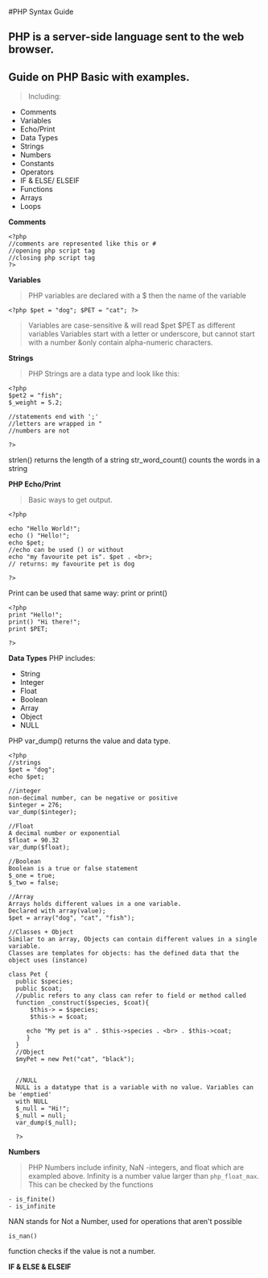 #PHP Syntax Guide
## PHP is a server-side language sent to the web browser.

## Guide on PHP Basic with examples.
> Including:
-  Comments
-  Variables
-  Echo/Print
-  Data Types
-  Strings
-  Numbers
-  Constants
-  Operators
-  IF & ELSE/ ELSEIF
-  Functions
-  Arrays
-  Loops

**Comments**
```
<?php 
//comments are represented like this or #
//opening php script tag
//closing php script tag
?>
```
**Variables**
> PHP variables are declared with a $ then the name of the variable

``<?php
$pet = "dog";
$PET = "cat";
?>``

> Variables are case-sensitive & will read $pet $PET as different variables
Variables start with a letter or underscore, but cannot start with a number &only contain alpha-numeric characters.

**Strings**
> PHP Strings are a data type and look like this:

```
<?php
$pet2 = "fish";
$_weight = 5.2;

//statements end with ';'
//letters are wrapped in " 
//numbers are not

?>
```
strlen() returns the length of a string
str_word_count() counts the words in a string

**PHP Echo/Print**
> Basic ways to get output. 

```
<?php

echo "Hello World!";
echo () "Hello!";
echo $pet;
//echo can be used () or without
echo "my favourite pet is". $pet . <br>;
// returns: my favourite pet is dog

?>
```

Print can be used that same way: print or print()
```
<?php
print "Hello!";
print() "Hi there!";
print $PET;

?>
```

**Data Types**
PHP includes: 
- String
- Integer
- Float
- Boolean
- Array
- Object
- NULL 

PHP var_dump() returns the value and data type.

```
<?php
//strings
$pet = "dog";
echo $pet;

//integer
non-decimal number, can be negative or positive
$integer = 276;
var_dump($integer);

//Float
A decimal number or exponential
$float = 90.32
var_dump($float);

//Boolean
Boolean is a true or false statement
$_one = true;
$_two = false;

//Array
Arrays holds different values in a one variable.
Declared with array(value);
$pet = array("dog", "cat", "fish");

//Classes + Object
Similar to an array, Objects can contain different values in a single variable.
Classes are templates for objects: has the defined data that the object uses (instance)

class Pet {
  public $species;
  public $coat;
  //public refers to any class can refer to field or method called
  function _construct($species, $coat){
      $this-> = $species;
      $this-> = $coat;
      
     echo "My pet is a" . $this->species . <br> . $this->coat;
     }
  }
  //Object
  $myPet = new Pet("cat", "black");
  
  
  //NULL
  NULL is a datatype that is a variable with no value. Variables can be 'emptied'
  with NULL
  $_null = "Hi!";
  $_null = null;
  var_dump($_null);
  
  ?>
  ```
**Numbers**  
> PHP Numbers include infinity, NaN -integers, and float which are exampled above.
Infinity is a number value larger than `php_float_max`. This can be checked by the functions 
```
- is_finite()
- is_infinite
```
NAN stands for Not a Number, used for operations that aren't possible
```
is_nan()
```
function checks if the value is not a number.

**IF & ELSE & ELSEIF**
> 
  
